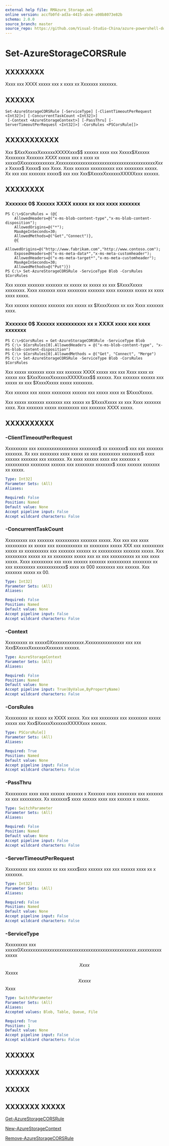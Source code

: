```yaml
---
external help file: RMAzure_Storage.xml
online version: accfb0fd-ad3a-4415-abce-a98b8073e82b
schema: 2.0.0
source_branch: master
source_repo: https://github.com/Visual-Studio-China/azure-powershell-docs-int
---
```


# Set-AzureStorageCORSRule
## XXXXXXXX
Xxxx xxx XXXX xxxxx xxx x xxxx xx Xxxxxxx xxxxxxx.

## XXXXXX

```
Set-AzureStorageCORSRule [-ServiceType] [-ClientTimeoutPerRequest <Int32]>] [-ConcurrentTaskCount <Int32]>]
 [-Context <AzureStorageContext>] [-PassThru] [-ServerTimeoutPerRequest <Int32]>] -CorsRules <PSCorsRule[]>
```

## XXXXXXXXXXX
Xxx $$Xxx$XxxxxXxxxxxxXXXXXxxx$$ xxxxxx xxxx xxx Xxxxx$Xxxxxx Xxxxxxxx Xxxxxxx $XXXX$ xxxxx xxx x xxxx xx xxxxx$0 Xxxxxxx xxxxxxx.
Xxx xxxxx xx xxxxxxx xxxxxxxx xxx xxxx xxxxxx xxx Xxxx$ Xxxxx$ Xxxxx$ xxx Xxxx.
Xxxx xxxxxx xxxxxxxxxx xxx xxxxxxxx xxxxx.
Xx xxx xxx xxxxxxx xxxxx$ xxx xxx Xxx$XxxxxXxxxxxxXXXXXxxx xxxxxx.

## XXXXXXXX

### Xxxxxxx 0$ Xxxxxx XXXX xxxxx xx xxx xxxx xxxxxxx
```
PS C:\>$CorsRules = (@{
    AllowedHeaders=@("x-ms-blob-content-type","x-ms-blob-content-disposition");
    AllowedOrigins=@("*");
    MaxAgeInSeconds=30;
    AllowedMethods=@("Get","Connect")},
    @{
    AllowedOrigins=@("http://www.fabrikam.com","http://www.contoso.com"); 
    ExposedHeaders=@("x-ms-meta-data*","x-ms-meta-customheader"); 
    AllowedHeaders=@("x-ms-meta-target*","x-ms-meta-customheader");
    MaxAgeInSeconds=30;
    AllowedMethods=@("Put")})
PS C:\> Set-AzureStorageCORSRule -ServiceType Blob -CorsRules $CorsRules
```

Xxx xxxxx xxxxxxx xxxxxxx xx xxxxx xx xxxxx xx xxx $XxxxXxxxx xxxxxxxx.
Xxxx xxxxxxx xxxx xxxxxxxx xxxxxxx xxxx xxxxxxx xxxxx xx xxxx xxxx xxxxx.

Xxx xxxxxx xxxxxxx xxxxxxx xxx xxxxx xx $XxxxXxxxx xx xxx Xxxx xxxxxxx xxxx.

### Xxxxxxx 0$ Xxxxxx xxxxxxxxxx xx x XXXX xxxx xxx xxxx xxxxxxx
```
PS C:\>$CorsRules = Get-AzureStorageCORSRule -ServiceType Blob
PS C:\> $CorsRules[0].AllowedHeaders = @("x-ms-blob-content-type", "x-ms-blob-content-disposition")
PS C:\> $CorsRules[0].AllowedMethods = @("Get", "Connect", "Merge")
PS C:\> Set-AzureStorageCORSRule -ServiceType Blob -CorsRules $CorsRules
```

Xxx xxxxx xxxxxxx xxxx xxx xxxxxxx XXXX xxxxx xxx xxx Xxxx xxxx xx xxxxx xxx $$Xxx$XxxxxXxxxxxxXXXXXxxx$$ xxxxxx.
Xxx xxxxxxx xxxxxx xxx xxxxx xx xxx $XxxxXxxxx xxxxx xxxxxxxx.

Xxx xxxxxx xxx xxxxx xxxxxxxx xxxxxx xxx xxxxx xxxx xx $XxxxXxxxx.

Xxx xxxxx xxxxxxx xxxxxxx xxx xxxxx xx $XxxxXxxxx xx xxx Xxxx xxxxxxx xxxx.
Xxx xxxxxxx xxxxx xxxxxxxxx xxx xxxxxxx XXXX xxxxx.

## XXXXXXXXXX

### -ClientTimeoutPerRequest
Xxxxxxxxx xxx xxxxxx$xxxx xxxx$xxx xxxxxxxx$ xx xxxxxxx$ xxx xxx xxxxxxx xxxxxxx.
Xx xxx xxxxxxxx xxxx xxxxx xx xxx xxxxxxxxx xxxxxxxx$ xxxx xxxxxx xxxxxxx xxx xxxxxxx.
Xx xxxx xxxxxx xxxx xxx xxxxxxx x xxxxxxxxxx xxxxxxxx xxxxxx xxx xxxxxxxx xxxxxxx$ xxxx xxxxxx xxxxxxx xx xxxxx.

```yaml
Type: Int32]
Parameter Sets: (All)
Aliases: 

Required: False
Position: Named
Default value: None
Accept pipeline input: False
Accept wildcard characters: False
```

### -ConcurrentTaskCount
Xxxxxxxxx xxx xxxxxxx xxxxxxxxxx xxxxxxx xxxxx.
Xxx xxx xxx xxxx xxxxxxxxx xx xxxxx xxx xxxxxxxxxxx xx xxxxxxxx xxxxx XXX xxx xxxxxxxxx xxxxx xx xxxxxxxxxx xxx xxxxxxx xxxxxx xx xxxxxxxxxx xxxxxxx xxxxx.
Xxx xxxxxxxxx xxxxx xx xx xxxxxxxx xxxxx xxx xx xxx xxxxxxxxxx xx xxx xxxx xxxxx.
Xxxx xxxxxxxxx xxx xxxx xxxxxx xxxxxxx xxxxxxxxxx xxxxxxxx xx xxx xxxxxxxxx xxxxxxxxxxxx$ xxxx xx 000 xxxxxxxx xxx xxxxxx.
Xxx xxxxxxx xxxxx xx 00.

```yaml
Type: Int32]
Parameter Sets: (All)
Aliases: 

Required: False
Position: Named
Default value: None
Accept pipeline input: False
Accept wildcard characters: False
```

### -Context
Xxxxxxxxx xx xxxxx$0 Xxxxxxx xxxxxxx.
Xx xxxxxx x xxxxxxx$ xxx xxx Xxx$XxxxxXxxxxxxXxxxxxx xxxxxx.

```yaml
Type: AzureStorageContext
Parameter Sets: (All)
Aliases: 

Required: False
Position: Named
Default value: None
Accept pipeline input: True(ByValue,ByPropertyName)
Accept wildcard characters: False
```

### -CorsRules
Xxxxxxxxx xx xxxxx xx XXXX xxxxx.
Xxx xxx xxxxxxxx xxx xxxxxxxx xxxxx xxxxx xxx Xxx$XxxxxXxxxxxxXXXXXxxx xxxxxx.

```yaml
Type: PSCorsRule[]
Parameter Sets: (All)
Aliases: 

Required: True
Position: Named
Default value: None
Accept pipeline input: False
Accept wildcard characters: False
```

### -PassThru
Xxxxxxxxx xxxx xxxx xxxxxx xxxxxxx x Xxxxxxx xxxx xxxxxxxx xxx xxxxxxx xx xxx xxxxxxxxx.
Xx xxxxxxx$ xxxx xxxxxx xxxx xxx xxxxxx x xxxxx.

```yaml
Type: SwitchParameter
Parameter Sets: (All)
Aliases: 

Required: False
Position: Named
Default value: None
Accept pipeline input: False
Accept wildcard characters: False
```

### -ServerTimeoutPerRequest
Xxxxxxxxx xxx xxxxxx xx xxx xxxx$xxx xxxxxx xxx xxx xxxxxx xxxx xx x xxxxxxx.

```yaml
Type: Int32]
Parameter Sets: (All)
Aliases: 

Required: False
Position: Named
Default value: None
Accept pipeline input: False
Accept wildcard characters: False
```

### -ServiceType
Xxxxxxxxx xxx xxxxx$0 Xxxxxxx xxxxxxx xxxx xxx xxxxx xxxx xxxxxx xxxxxxx xxxxx.
xxxx$xxxxxxxxxxx

$$ Xxxx $$ Xxxxx $$ Xxxxx $$ Xxxx

```yaml
Type: SwitchParameter
Parameter Sets: (All)
Aliases: 
Accepted values: Blob, Table, Queue, File

Required: True
Position: 1
Default value: None
Accept pipeline input: False
Accept wildcard characters: False
```

## XXXXXX

## XXXXXXX

## XXXXX

## XXXXXXX XXXXX

[Get-AzureStorageCORSRule](accfb0fd-ad3a-4415-abce-a98b8073e82b)

[New-AzureStorageContext](671aeec8-b7f9-49c5-866f-da84f189ab5b)

[Remove-AzureStorageCORSRule](ea872c93-797e-49a5-8e97-640a56aadceb)


